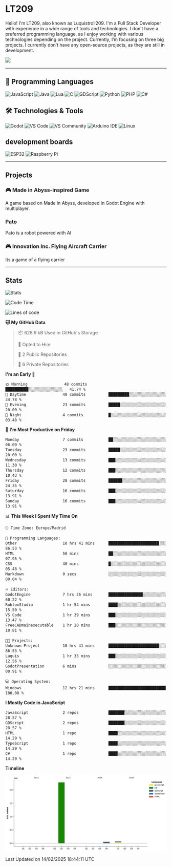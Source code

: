 # LT209

Hello! I'm LT209, also known as Luquistroll209. I'm a Full Stack Developer with experience in a wide range of tools and technologies. I don’t have a preferred programming language, as I enjoy working with various technologies depending on the project. Currently, I’m focusing on three big projects. I currently don’t have any open-source projects, as they are still in development.

![](https://komarev.com/ghpvc/?username=Luquistroll2095&color=blueviolet)

---
## 🚀 Programming Languages

![JavaScript](https://img.shields.io/badge/JavaScript-F7DF1E?style=for-the-square&logo=javascript&logoColor=black)
![Java](https://img.shields.io/badge/Java-EA2D2E?style=for-the-square&logo=java&logoColor=white)
![Lua](https://img.shields.io/badge/Lua-2C2D72?style=for-the-square&logo=lua&logoColor=white)
![C](https://img.shields.io/badge/C-00599C?style=for-the-square&logo=c&logoColor=white)
![GDScript](https://img.shields.io/badge/GDScript-478CBF?style=for-the-square&logo=godotengine&logoColor=white)
![Python](https://img.shields.io/badge/Python-3776AB?style=for-the-square&logo=python&logoColor=white)
![PHP](https://img.shields.io/badge/PHP-777BB4?style=for-the-square&logo=php&logoColor=white)
![C#](https://img.shields.io/badge/C%23-239120?style=for-the-square&logo=csharp&logoColor=white)

## 🛠️ Technologies & Tools

![Godot](https://img.shields.io/badge/Godot-478CBF?style=for-the-square&logo=godotengine&logoColor=white)
![VS Code](https://img.shields.io/badge/VS%20Code-007ACC?style=for-the-square&logo=visualstudiocode&logoColor=white)
![VS Community](https://img.shields.io/badge/VS%20Community-5C2D91?style=for-the-square&logo=visualstudio&logoColor=white)
![Arduino IDE](https://img.shields.io/badge/Arduino_IDE-00979D?style=for-the-square&logo=arduino&logoColor=white)
![Linux](https://img.shields.io/badge/Linux-FCC624?style=for-the-square&logo=linux&logoColor=black)

## development boards

![ESP32](https://img.shields.io/badge/ESP32-000000?style=for-the-square&logo=esphome&logoColor=white)
![Raspberry Pi](https://img.shields.io/badge/Raspberry_Pi-C51A4A?style=for-the-square&logo=raspberrypi&logoColor=white)



---
## Projects

### 🎮 Made in Abyss-inspired Game
A game based on Made in Abyss, developed in Godot Engine with multiplayer.

### Pato
Pato is a robot powered with AI

### 🎮 Innovation Inc. Flying Aircraft Carrier
Its a game of a flying carrier 

---
## Stats

![Stats](https://github-readme-stats.vercel.app/api?username=Luquistroll209&show_icons=true&theme=radical)

<!--START_SECTION:waka-->
![Code Time](http://img.shields.io/badge/Code%20Time-33%20hrs%2030%20mins-blue)

![Lines of code](https://img.shields.io/badge/From%20Hello%20World%20I%27ve%20Written-2.4%20million%20lines%20of%20code-blue)

**🐱 My GitHub Data** 

> 📦 628.9 kB Used in GitHub's Storage 
 > 
> 💼 Opted to Hire
 > 
> 📜 2 Public Repositories 
 > 
> 🔑 6 Private Repositories 
 > 
**I'm an Early 🐤** 

```text
🌞 Morning                48 commits          ██████████░░░░░░░░░░░░░░░   41.74 % 
🌆 Daytime                40 commits          █████████░░░░░░░░░░░░░░░░   34.78 % 
🌃 Evening                23 commits          █████░░░░░░░░░░░░░░░░░░░░   20.00 % 
🌙 Night                  4 commits           █░░░░░░░░░░░░░░░░░░░░░░░░   03.48 % 
```
📅 **I'm Most Productive on Friday** 

```text
Monday                   7 commits           ██░░░░░░░░░░░░░░░░░░░░░░░   06.09 % 
Tuesday                  23 commits          █████░░░░░░░░░░░░░░░░░░░░   20.00 % 
Wednesday                13 commits          ███░░░░░░░░░░░░░░░░░░░░░░   11.30 % 
Thursday                 12 commits          ███░░░░░░░░░░░░░░░░░░░░░░   10.43 % 
Friday                   28 commits          ██████░░░░░░░░░░░░░░░░░░░   24.35 % 
Saturday                 16 commits          ███░░░░░░░░░░░░░░░░░░░░░░   13.91 % 
Sunday                   16 commits          ███░░░░░░░░░░░░░░░░░░░░░░   13.91 % 
```


📊 **This Week I Spent My Time On** 

```text
🕑︎ Time Zone: Europe/Madrid

💬 Programming Languages: 
Other                    10 hrs 41 mins      ██████████████████████░░░   86.53 % 
HTML                     58 mins             ██░░░░░░░░░░░░░░░░░░░░░░░   07.95 % 
CSS                      40 mins             █░░░░░░░░░░░░░░░░░░░░░░░░   05.48 % 
Markdown                 0 secs              ░░░░░░░░░░░░░░░░░░░░░░░░░   00.04 % 

🔥 Editors: 
GodotEngine              7 hrs 26 mins       ███████████████░░░░░░░░░░   60.22 % 
RobloxStudio             1 hr 54 mins        ████░░░░░░░░░░░░░░░░░░░░░   15.50 % 
VS Code                  1 hr 39 mins        ███░░░░░░░░░░░░░░░░░░░░░░   13.47 % 
FreeCADmainexecutable    1 hr 20 mins        ███░░░░░░░░░░░░░░░░░░░░░░   10.81 % 

🐱‍💻 Projects: 
Unknown Project          10 hrs 41 mins      ██████████████████████░░░   86.53 % 
Luquis                   1 hr 33 mins        ███░░░░░░░░░░░░░░░░░░░░░░   12.56 % 
GodotPresentation        6 mins              ░░░░░░░░░░░░░░░░░░░░░░░░░   00.91 % 

💻 Operating System: 
Windows                  12 hrs 21 mins      █████████████████████████   100.00 % 
```

**I Mostly Code in JavaScript** 

```text
JavaScript               2 repos             ███████░░░░░░░░░░░░░░░░░░   28.57 % 
GDScript                 2 repos             ███████░░░░░░░░░░░░░░░░░░   28.57 % 
HTML                     1 repo              ████░░░░░░░░░░░░░░░░░░░░░   14.29 % 
TypeScript               1 repo              ████░░░░░░░░░░░░░░░░░░░░░   14.29 % 
C#                       1 repo              ████░░░░░░░░░░░░░░░░░░░░░   14.29 % 
```



**Timeline**

![Lines of Code chart](https://raw.githubusercontent.com/Luquistroll209/Luquistroll209/main/assets/bar_graph.png)


 Last Updated on 14/02/2025 18:44:11 UTC
<!--END_SECTION:waka-->

